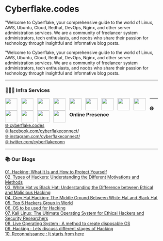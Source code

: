 <h1>Cyberflake.codes</h1>
<p>
"Welcome to Cyberflake, your comprehensive guide to the world of Linux, AWS, Ubuntu, Cloud, Redhat, DevOps, Nginx, and other server administration services. We are a community of freelancer system administrators, tech enthusiasts, and noobs who share their passion for technology through insightful and informative blog posts.
</p>
<p>
"Welcome to Cyberflake, your comprehensive guide to the world of Linux, AWS, Ubuntu, Cloud, Redhat, DevOps, Nginx, and other server administration services. We are a community of freelancer system administrators, tech enthusiasts, and noobs who share their passion for technology through insightful and informative blog posts.
</p>

<hr>
<div>
<h3>👨🏻‍💻 Infra Services</h3>
<img align="left" width="40px" style="padding-right:10px" src="https://cdn.jsdelivr.net/gh/devicons/devicon/icons/amazonwebservices/amazonwebservices-original.svg" />
<img align="left" width="40px" style="padding-right:10px" src="https://cdn.jsdelivr.net/gh/devicons/devicon/icons/docker/docker-original.svg" />
<img align="left" width="40px" style="padding-right:10px" src="https://cdn.jsdelivr.net/gh/devicons/devicon/icons/kubernetes/kubernetes-plain.svg" />
<img align="left" width="40px" style="padding-right:10px" src="https://cdn.jsdelivr.net/gh/devicons/devicon/icons/linux/linux-original.svg" />
<img align="left" width="40px" style="padding-right:10px" src="https://cdn.jsdelivr.net/gh/devicons/devicon/icons/redhat/redhat-plain.svg" />
<img align="left" width="40px" style="padding-right:10px" src="https://cdn.jsdelivr.net/gh/devicons/devicon/icons/ubuntu/ubuntu-plain.svg" />
<img align="left" width="40px" style="padding-right:10px" src="https://cdn.jsdelivr.net/gh/devicons/devicon/icons/centos/centos-original.svg" />
<img align="left" width="40px" style="padding-right:10px" src="https://cdn.jsdelivr.net/gh/devicons/devicon/icons/tomcat/tomcat-original.svg" />
<img align="left" width="40px" style="padding-right:10px" src="https://cdn.jsdelivr.net/gh/devicons/devicon/icons/nginx/nginx-original.svg" />
<img align="left" width="40px" style="padding-right:10px" src="https://cdn.jsdelivr.net/gh/devicons/devicon/icons/apache/apache-original.svg" />
<img align="left" width="40px" style="padding-right:10px" src="https://cdn.jsdelivr.net/gh/devicons/devicon/icons/html5/html5-original.svg" />
<img align="left" width="40px" style="padding-right:10px" src="https://cdn.jsdelivr.net/gh/devicons/devicon/icons/css3/css3-original.svg" />
<img align="left" width="40px" style="padding-right:10px" src="https://cdn.jsdelivr.net/gh/devicons/devicon/icons/php/php-original.svg" />

</div>

<div>
<hr>
<h3>🌐 Online Presence</h3>
 <a target="_blank" href="www.cyberflake.codes">🌐 cyberflake.codes</a><br>
 <a target="_blank" href="https://www.facebook.com/cyberflakeconnect/">🌐 facebook.com/cyberflakeconnect/</a><br>
 <a target="_blank" href="https://www.instagram.com/cyberflakeconnect/">🌐 instagram.com/cyberflakeconnect/</a><br>
 <a target="_blank" href="https://twitter.com/cyberflakeconn">🌐 twitter.com/cyberflakeconn</a><br
</div>
 
<hr>
<h3>📚 Our Blogs</h3>

<p>
<a target="_blank" href="www.cyberflake.codes">01.	Hacking: What It Is and How to Protect Yourself</a><br>
<a target="_blank" href="www.cyberflake.codes">02.	Types of Hackers: Understanding the Different Motivations and Methods</a><br>
<a target="_blank" href="www.cyberflake.codes">03.	White Hat vs Black Hat: Understanding the Difference between Ethical and Malicious Hacking</a><br>
<a target="_blank" href="www.cyberflake.codes">04.	Grey Hat Hacking: The Middle Ground Between White Hat and Black Hat</a><br>
<a target="_blank" href="www.cyberflake.codes">05.	Top 5 Hackers Group in World</a><br>
<a target="_blank" href="www.cyberflake.codes">06.	OS to be used for Hacking</a><br>
<a target="_blank" href="www.cyberflake.codes">07.	Kali Linux: The Ultimate Operating System for Ethical Hackers and Security Researchers</a><br>
<a target="_blank" href="www.cyberflake.codes">08.	Live Operating System : A method to create disposable OS</a><br>
<a target="_blank" href="www.cyberflake.codes">09.	Hacking : Lets discuss different stages of Hacking</a><br>
<a target="_blank" href="www.cyberflake.codes">10.	Reconnaissance : It starts from here</a><br>
</p>
          
